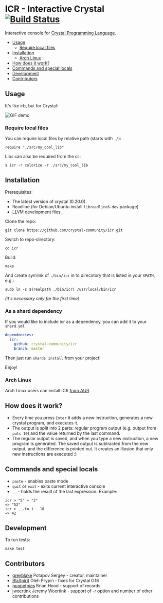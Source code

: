# ICR - Interactive Crystal [![Build Status](https://travis-ci.org/crystal-community/icr.svg?branch=master)](https://travis-ci.org/crystal-community/icr)

Interactive console for [Crystal Programming Language](http://crystal-lang.org/).

* [Usage](#usage)
  * [Require local files](#require-local-files)
* [Installation](#installation)
  * [Arch Linux](#arch-linux)
* [How does it work?](#how-does-it-work)
* [Commands and special locals](#commands-and-special-locals)
* [Development](#development)
* [Contributors](#contributors)

## Usage

It's like irb, but for Crystal:

![GIF demo](https://raw.githubusercontent.com/crystal-community/icr/master/demo/demo.gif)

### Require local files
You can require local files by relative path (starts with `./`):
```
require "./src/my_cool_lib"
```

Libs can also be required from the cli:

```
$ icr -r colorize -r ./src/my_cool_lib
```

## Installation
Prerequisites:
* The latest version of crystal (0.20.0).
* Readline (for Debian/Ubuntu install `libreadline6-dev` package).
* LLVM development files.

Clone the repo:
```
git clone https://github.com/crystal-community/icr.git
```
Switch to repo-directory:
```
cd icr
```
Build:
```
make
```
And create symlink of `./bin/icr` in to direcotory that is listed in your `$PATH`, e.g.:
```
sudo ln -s $(realpath ./bin/icr) /usr/local/bin/icr
```
_(it's necessary only for the first time)_

### As a shard dependency

If you would like to include icr as a dependency, you can add it to your `shard.yml`

```yml
dependencies:
  icr:
    github: crystal-community/icr
    branch: master
```

Then just run `shards install` from your project!

Enjoy!


### Arch Linux

Arch Linux users can install ICR [from AUR](https://aur.archlinux.org/packages/crystal-icr/).


## How does it work?
* Every time you press `Enter` it adds a new instruction, generates a new crystal program, and executes it.
* The output is split into 2 parts: regular program output (e.g. output from `puts 10`) and the value returned by the last command.
* The regular output is saved, and when you type a new instruction, a new program is generated. The saved output is subtracted from the new output, and the difference is printed out. It creates an illusion that only new instructions are executed :)

## Commands and special locals

* `paste` - enables paste mode
* `quit` or `exit` - exits current interactive console
* `__` - holds the result of the last expression. Example:

```crystal
icr > "5" + "2"
=> "52"
icr > __.to_i - 10
=> 42

```

## Development

To run tests:
```
make test
```

## Contributors

- [greyblake](https://github.com/greyblake) Potapov Sergey - creator, maintainer
- [BlaXpirit](https://github.com/BlaXpirit) Oleh Prypin - fixes for Crystal 0.16
- [puppetpies](https://github.com/puppetpies) Brian Hood - support of records
- [jwoertink](https://github.com/jwoertink) Jeremy Woertink - support of -r option and number of other contributions
